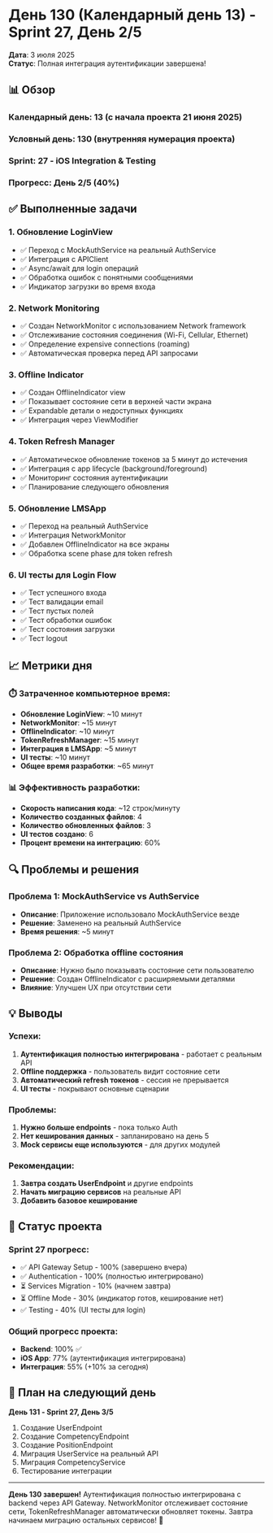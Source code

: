 # День 130 (Календарный день 13) - Sprint 27, День 2/5

**Дата**: 3 июля 2025  
**Статус**: Полная интеграция аутентификации завершена!

## 📊 Обзор

### Календарный день: 13 (с начала проекта 21 июня 2025)
### Условный день: 130 (внутренняя нумерация проекта)
### Sprint: 27 - iOS Integration & Testing
### Прогресс: День 2/5 (40%)

## ✅ Выполненные задачи

### 1. Обновление LoginView
- ✅ Переход с MockAuthService на реальный AuthService
- ✅ Интеграция с APIClient
- ✅ Async/await для login операций
- ✅ Обработка ошибок с понятными сообщениями
- ✅ Индикатор загрузки во время входа

### 2. Network Monitoring
- ✅ Создан NetworkMonitor с использованием Network framework
- ✅ Отслеживание состояния соединения (Wi-Fi, Cellular, Ethernet)
- ✅ Определение expensive connections (roaming)
- ✅ Автоматическая проверка перед API запросами

### 3. Offline Indicator
- ✅ Создан OfflineIndicator view
- ✅ Показывает состояние сети в верхней части экрана
- ✅ Expandable детали о недоступных функциях
- ✅ Интеграция через ViewModifier

### 4. Token Refresh Manager
- ✅ Автоматическое обновление токенов за 5 минут до истечения
- ✅ Интеграция с app lifecycle (background/foreground)
- ✅ Мониторинг состояния аутентификации
- ✅ Планирование следующего обновления

### 5. Обновление LMSApp
- ✅ Переход на реальный AuthService
- ✅ Интеграция NetworkMonitor
- ✅ Добавлен OfflineIndicator на все экраны
- ✅ Обработка scene phase для token refresh

### 6. UI тесты для Login Flow
- ✅ Тест успешного входа
- ✅ Тест валидации email
- ✅ Тест пустых полей
- ✅ Тест обработки ошибок
- ✅ Тест состояния загрузки
- ✅ Тест logout

## 📈 Метрики дня

### ⏱️ Затраченное компьютерное время:
- **Обновление LoginView**: ~10 минут
- **NetworkMonitor**: ~15 минут
- **OfflineIndicator**: ~10 минут
- **TokenRefreshManager**: ~15 минут
- **Интеграция в LMSApp**: ~5 минут
- **UI тесты**: ~10 минут
- **Общее время разработки**: ~65 минут

### 📊 Эффективность разработки:
- **Скорость написания кода**: ~12 строк/минуту
- **Количество созданных файлов**: 4
- **Количество обновленных файлов**: 3
- **UI тестов создано**: 6
- **Процент времени на интеграцию**: 60%

## 🔍 Проблемы и решения

### Проблема 1: MockAuthService vs AuthService
- **Описание**: Приложение использовало MockAuthService везде
- **Решение**: Заменено на реальный AuthService
- **Время решения**: ~5 минут

### Проблема 2: Обработка offline состояния
- **Описание**: Нужно было показывать состояние сети пользователю
- **Решение**: Создан OfflineIndicator с расширяемыми деталями
- **Влияние**: Улучшен UX при отсутствии сети

## 💡 Выводы

### Успехи:
1. **Аутентификация полностью интегрирована** - работает с реальным API
2. **Offline поддержка** - пользователь видит состояние сети
3. **Автоматический refresh токенов** - сессия не прерывается
4. **UI тесты** - покрывают основные сценарии

### Проблемы:
1. **Нужно больше endpoints** - пока только Auth
2. **Нет кеширования данных** - запланировано на день 5
3. **Mock сервисы еще используются** - для других модулей

### Рекомендации:
1. **Завтра создать UserEndpoint** и другие endpoints
2. **Начать миграцию сервисов** на реальные API
3. **Добавить базовое кеширование**

## 🎯 Статус проекта

### Sprint 27 прогресс:
- ✅ API Gateway Setup - 100% (завершено вчера)
- ✅ Authentication - 100% (полностью интегрировано)
- ⏳ Services Migration - 10% (начнем завтра)
- ⏳ Offline Mode - 30% (индикатор готов, кеширование нет)
- ✅ Testing - 40% (UI тесты для login)

### Общий прогресс проекта:
- **Backend**: 100% ✅
- **iOS App**: 77% (аутентификация интегрирована)
- **Интеграция**: 55% (+10% за сегодня)

## 📅 План на следующий день

**День 131 - Sprint 27, День 3/5**
1. Создание UserEndpoint
2. Создание CompetencyEndpoint
3. Создание PositionEndpoint
4. Миграция UserService на реальный API
5. Миграция CompetencyService
6. Тестирование интеграции

---

**День 130 завершен!** Аутентификация полностью интегрирована с backend через API Gateway. NetworkMonitor отслеживает состояние сети, TokenRefreshManager автоматически обновляет токены. Завтра начинаем миграцию остальных сервисов! 🚀 